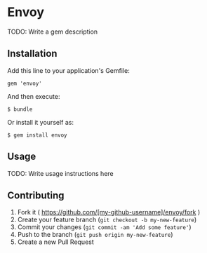 # Envoy

TODO: Write a gem description

## Installation

Add this line to your application's Gemfile:

    gem 'envoy'

And then execute:

    $ bundle

Or install it yourself as:

    $ gem install envoy

## Usage

TODO: Write usage instructions here

## Contributing

1. Fork it ( https://github.com/[my-github-username]/envoy/fork )
2. Create your feature branch (`git checkout -b my-new-feature`)
3. Commit your changes (`git commit -am 'Add some feature'`)
4. Push to the branch (`git push origin my-new-feature`)
5. Create a new Pull Request
